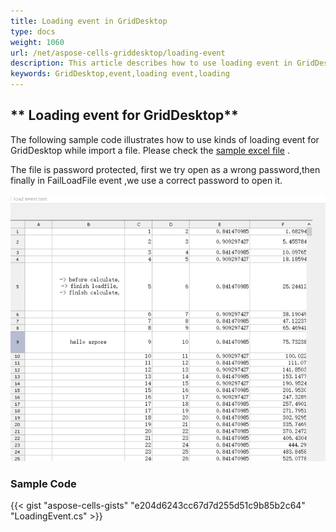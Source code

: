```yaml
---
title: Loading event in GridDesktop
type: docs
weight: 1060
url: /net/aspose-cells-griddesktop/loading-event
description: This article describes how to use loading event in GridDesktop.
keywords: GridDesktop,event,loading event,loading
---
```


 
## ** Loading event for GridDesktop**
The following sample code illustrates how to use kinds of loading event for GridDesktop while import a file. Please check the [sample excel file](loading-event.xlsx) . 

The file is password protected, first we try open as a wrong password,then finally in FailLoadFile event ,we use a correct password to open it.

![result view of loading event](loadingevent.png)
### **Sample Code**
{{< gist "aspose-cells-gists" "e204d6243cc67d7d255d51c9b85b2c64" "LoadingEvent.cs" >}}
 